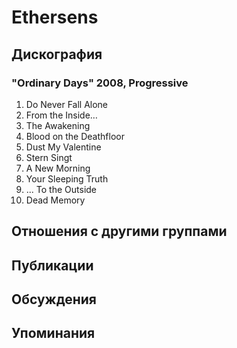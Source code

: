 # Ethersens



## Дискография

### "Ordinary Days" 2008, Progressive

1. Do Never Fall Alone
2. From the Inside…
3. The Awakening
4. Blood on the Deathfloor	
5. Dust My Valentine
6. Stern Singt
7. A New Morning
8. Your Sleeping Truth	
9. ... To the Outside
10. Dead Memory


## Отношения с другими группами


## Публикации


## Обсуждения


## Упоминания


